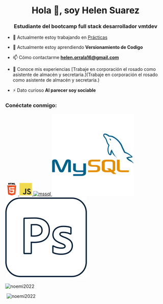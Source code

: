 <h1 align="center">Hola 👋, soy Helen Suarez</h1>
<h3 align="center">Estudiante del bootcamp full stack desarrollador vmtdev</h3>

- 🔭 Actualmente estoy trabajando en [Prácticas](https://github.com/Noemi2022/PracticasJimyGit)

- 🌱 Actualmente estoy aprendiendo **Versionamiento de Codigo**

- 📫 Cómo contactarme **helen.orrala16@gmail.com**

- 📄 Conoce mis experiencias [Trabaje en corporación el rosado como asistente de almacén y secretaria.](Trabaje en corporación el rosado como asistente de almacén y secretaria.)

- ⚡ Dato curioso **Al parecer soy sociable**

<h3 align="left">Conéctate conmigo:</h3>
<p align="left">
<a href="https://fb.com/helen suárez orrala" Lenguajes y herramientas
: <img src="https://www.vectorlogo.zone/logos/git-scm/git-scm-icon.svg" alt="git" width="40" height="40"/> </a> <a href="https://www.w3.org/html/" target="_blank" rel="noreferrer"> <img src="https://raw.githubusercontent.com/devicons/devicon/master/icons/html5/html5-original-wordmark.svg" alt="html5" width="40" height="40"/> </a> <a href="https://developer.mozilla.org/en-US/docs/Web/JavaScript" target="_blank" rel="noreferrer"> <img src="https://raw.githubusercontent.com/devicons/devicon/master/icons/javascript/javascript-original.svg" alt="javascript" width="40" height="40"/> </a> <a href="https://www.microsoft.com/es-es/sql-server" target="_blank" rel="noreferrer"> <img src="https://www.svgrepo.com/show/303229/microsoft-sql-server-logo.SVG" alt="mssql" ancho="40" alto="40"/> </a> <a href="https://www.mysql.com/" target="_blank" rel="noreferrer"> <img src="https://raw.githubusercontent.com/devicons/devicon/master/icons/mysql/mysql-original-wordmark.svg" alt="mysql" ancho="40" alto="40"/> </a> <a href="https://www.photoshop.com/es" target="_blank" rel="noreferrer"> <img src="https://raw.githubusercontent.com/devicons/devicon/master/icons/photoshop/photoshop-line.svg" alt="photoshop" ancho="40" alto="40"/> </a> </p>




<p><img align="izquierda" width="40" height="40" src="https://github-readme-stats.vercel.app/api/top-langs?username=noemi2022&show_icons=true&locale=es&layout=compact" alt="noemi2022" /></p>

<p> <img align="centro" src="https://github-readme-stats.vercel.app/api?username=noemi2022&show_icons=true&locale=es" alt="noemi2022" /></p>

